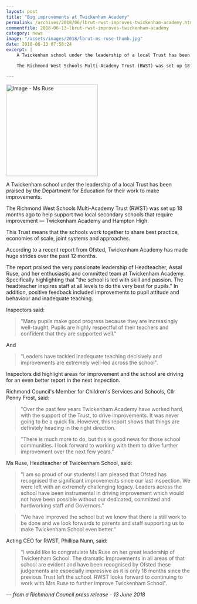 ```yaml
---
layout: post
title: "Big improvements at Twickenham Academy"
permalink: /archives/2018/06/lbrut-rwst-improves-twickenham-academy.html
commentfile: 2018-06-13-lbrut-rwst-improves-twickenham-academy
category: news
image: "/assets/images/2018/lbrut-ms-ruse-thumb.jpg"
date: 2018-06-13 07:58:24
excerpt: |
    A Twickenham school under the leadership of a local Trust has been praised by the Department for Education for their work to make improvements.

    The Richmond West Schools Multi-Academy Trust (RWST) was set up 18 months ago to help support two local secondary schools that require improvement &mdash; Twickenham Academy and Hampton High.

---
```


<a href="/assets/images/2018/lbrut-ms-ruse.jpg" title="Click for a larger image"><img src="/assets/images/2018/lbrut-ms-ruse-thumb.jpg" width="250" alt="Image - Ms Ruse"  class="photo right"/></a>

A Twickenham school under the leadership of a local Trust has been praised by the Department for Education for their work to make improvements.

The Richmond West Schools Multi-Academy Trust (RWST) was set up 18 months ago to help support two local secondary schools that require improvement &mdash; Twickenham Academy and Hampton High.

This Trust means that the schools work together to share best practice, economies of scale, joint systems and approaches.

According to a recent report from Ofsted, Twickenham Academy has made huge strides over the past 12 months.

The report praised the very passionate leadership of Headteacher, Assal Ruse, and her enthusiastic and committed team at Twickenham Academy. Specifically highlighting that "the school is led with skill and passion. The headteacher inspires staff at all levels to do the very best for pupils." In addition, positive feedback included improvements to pupil attitude and behaviour and inadequate teaching.

Inspectors said:

> "Many pupils make good progress because they are increasingly well-taught. Pupils are highly respectful of their teachers and confident that they are supported well."


And

> "Leaders have tackled inadequate teaching decisively and improvements are extremely well-led across the school".


Inspectors did highlight areas for improvement and the school are driving for an even better report in the next inspection.

Richmond Council's Member for Children's Services and Schools, Cllr Penny Frost, said:

> "Over the past few years Twickenham Academy have worked hard, with the support of the Trust, to drive improvements. It was never going to be a quick fix. However, this report shows that things are definitely heading in the right direction.


> "There is much more to do, but this is good news for those school communities. I look forward to working with them to drive further improvement over the next few years."


Ms Ruse, Headteacher of Twickenham School, said:

> "I am so proud of our students!  I am pleased that Ofsted has recognised the significant improvements since our last inspection. We were left with an extremely challenging legacy. Leaders across the school have been instrumental in driving improvement which would not have been possible without our dedicated, committed and hardworking staff and Governors."


> "We have improved the school but we know that there is still work to be done and we look forwards to parents and staff supporting us to make Twickenham School even better."


Acting CEO for RWST, Phillipa Nunn, said:

> "I would like to congratulate Ms Ruse on her great leadership of Twickenham School.  The dramatic Improvements in all areas of that school are evident and have been recognised by Ofsted these judgements are especially impressive as it is only 18 months since the previous Trust left the school.  RWST looks forward to continuing to work with Mrs Ruse to further improve Twickenham School".

<cite>&mdash; from a Richmond Council press release - 13 June 2018</cite>
